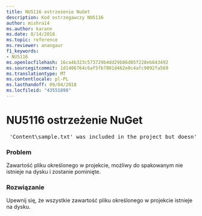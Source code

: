 ```yaml
---
title: NU5116 ostrzeżenie NuGet
description: Kod ostrzegawczy NU5116
author: mishra14
ms.author: karann
ms.date: 8/14/2018
ms.topic: reference
ms.reviewer: anangaur
f1_keywords:
- NU5116
ms.openlocfilehash: 16ca4b323c573729b4dd29b86d05f228eb843492
ms.sourcegitcommit: 1d1406764c6af5fb7801d462e0c4afc9092fa569
ms.translationtype: MT
ms.contentlocale: pl-PL
ms.lasthandoff: 09/04/2018
ms.locfileid: "43551898"
---
```

# <a name="nuget-warning-nu5116"></a>NU5116 ostrzeżenie NuGet
<pre> 'Content\sample.txt' was included in the project but doesn't exist. Skipping...</pre>

### <a name="issue"></a>Problem

Zawartość pliku określonego w projekcie, możliwy do spakowanym nie istnieje na dysku i zostanie pominięte.


### <a name="solution"></a>Rozwiązanie

Upewnij się, że wszystkie zawartość pliku określonego w projekcie istnieje na dysku.

